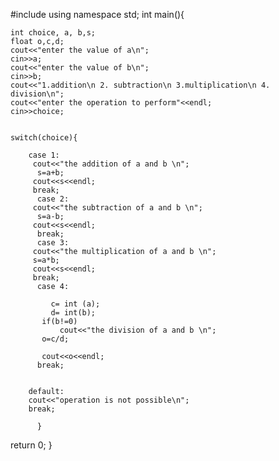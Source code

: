

#include<iostream>
using namespace std;
int main(){

    int choice, a, b,s;
    float o,c,d;
    cout<<"enter the value of a\n";
    cin>>a;
    cout<<"enter the value of b\n";
    cin>>b;
    cout<<"1.addition\n 2. subtraction\n 3.multiplication\n 4. division\n";
    cout<<"enter the operation to perform"<<endl;
    cin>>choice;


    switch(choice){

        case 1:
         cout<<"the addition of a and b \n";
          s=a+b;
         cout<<s<<endl;
         break;
          case 2:
         cout<<"the subtraction of a and b \n";
          s=a-b;
         cout<<s<<endl;
          break;
          case 3:
         cout<<"the multiplication of a and b \n";
         s=a*b;
         cout<<s<<endl;
         break;
          case 4:
            
             c= int (a);
             d= int(b);
           if(b!=0)
               cout<<"the division of a and b \n";
           o=c/d;
           
           cout<<o<<endl;
          break;
       
       
        default:
        cout<<"operation is not possible\n";
        break;

          }
    
return 0;
}


